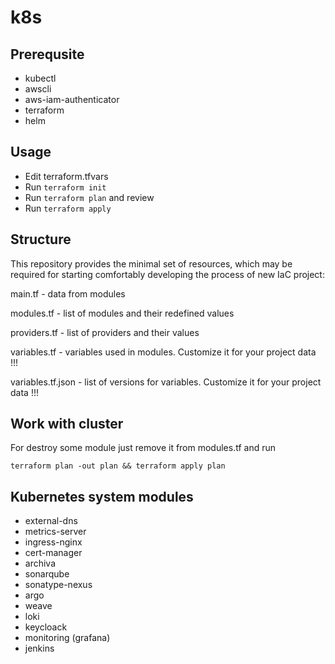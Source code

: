 # k8s

## Prerequsite

- kubectl
- awscli
- aws-iam-authenticator 
- terraform
- helm

## Usage
- Edit terraform.tfvars
- Run `terraform init`
- Run `terraform plan` and review
- Run `terraform apply`


## Structure
This repository provides the minimal set of resources, which may be required for starting comfortably developing the process of new IaC project:

  main.tf - data from modules

  modules.tf - list of modules and their redefined values

  providers.tf - list of providers and their values

  variables.tf - variables used in modules. Customize it for your project data !!!

  variables.tf.json - list of versions for variables. Customize it for your project data !!!

## Work with cluster

For destroy some module just remove it from modules.tf and run 

`terraform plan -out plan && terraform apply plan`

## Kubernetes system modules

- external-dns
- metrics-server
- ingress-nginx
- cert-manager
- archiva
- sonarqube
- sonatype-nexus
- argo
- weave
- loki
- keycloack
- monitoring (grafana)
- jenkins 
